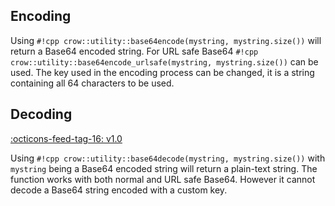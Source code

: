 ## Encoding
Using `#!cpp crow::utility::base64encode(mystring, mystring.size())` will return a Base64 encoded string. For URL safe Base64 `#!cpp crow::utility::base64encode_urlsafe(mystring, mystring.size())` can be used. The key used in the encoding process can be changed, it is a string containing all 64 characters to be used.

## Decoding
<span class="tag">[:octicons-feed-tag-16: v1.0](https://github.com/CrowCpp/Crow/releases/v1.0)</span>


Using `#!cpp crow::utility::base64decode(mystring, mystring.size())` with `mystring` being a Base64 encoded string will return a plain-text string. The function works with both normal and URL safe Base64. However it cannot decode a Base64 string encoded with a custom key.
